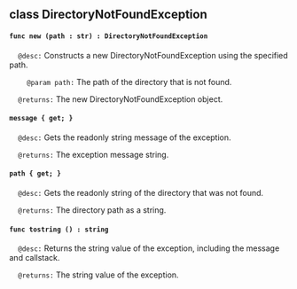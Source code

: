 ## class DirectoryNotFoundException

#### ```func new (path : str) : DirectoryNotFoundException```

&nbsp;&nbsp;&nbsp;&nbsp;```@desc:``` Constructs a new DirectoryNotFoundException using the specified path.

&nbsp;&nbsp;&nbsp;&nbsp;&nbsp;&nbsp;&nbsp;&nbsp;```@param path:``` The path of the directory that is not found.

&nbsp;&nbsp;&nbsp;&nbsp;```@returns:``` The new DirectoryNotFoundException object.

#### ```message { get; }```

&nbsp;&nbsp;&nbsp;&nbsp;```@desc:``` Gets the readonly string message of the exception.

&nbsp;&nbsp;&nbsp;&nbsp;```@returns:``` The exception message string.

#### ```path { get; }```

&nbsp;&nbsp;&nbsp;&nbsp;```@desc:``` Gets the readonly string of the directory that was not found.

&nbsp;&nbsp;&nbsp;&nbsp;```@returns:``` The directory path as a string.

#### ```func tostring () : string```

&nbsp;&nbsp;&nbsp;&nbsp;```@desc:``` Returns the string value of the exception, including the message and callstack.

&nbsp;&nbsp;&nbsp;&nbsp;```@returns:``` The string value of the exception.

